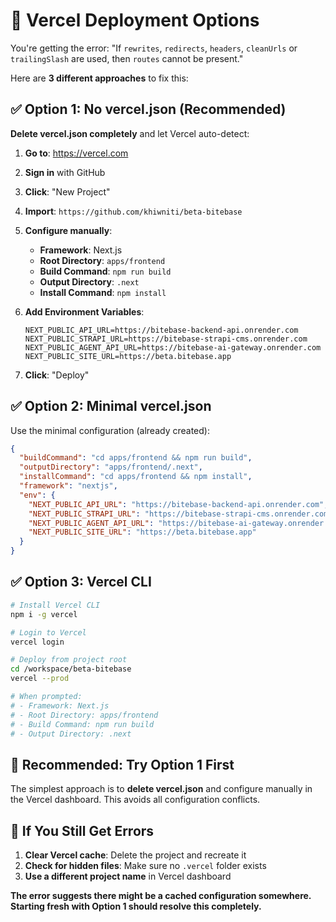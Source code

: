 # 🚀 Vercel Deployment Options

You're getting the error: "If `rewrites`, `redirects`, `headers`, `cleanUrls` or `trailingSlash` are used, then `routes` cannot be present."

Here are **3 different approaches** to fix this:

## ✅ **Option 1: No vercel.json (Recommended)**

**Delete vercel.json completely** and let Vercel auto-detect:

1. **Go to**: https://vercel.com
2. **Sign in** with GitHub  
3. **Click**: "New Project"
4. **Import**: `https://github.com/khiwniti/beta-bitebase`
5. **Configure manually**:
   - **Framework**: Next.js
   - **Root Directory**: `apps/frontend`
   - **Build Command**: `npm run build`
   - **Output Directory**: `.next`
   - **Install Command**: `npm install`

6. **Add Environment Variables**:
   ```
   NEXT_PUBLIC_API_URL=https://bitebase-backend-api.onrender.com
   NEXT_PUBLIC_STRAPI_URL=https://bitebase-strapi-cms.onrender.com
   NEXT_PUBLIC_AGENT_API_URL=https://bitebase-ai-gateway.onrender.com
   NEXT_PUBLIC_SITE_URL=https://beta.bitebase.app
   ```

7. **Click**: "Deploy"

## ✅ **Option 2: Minimal vercel.json**

Use the minimal configuration (already created):

```json
{
  "buildCommand": "cd apps/frontend && npm run build",
  "outputDirectory": "apps/frontend/.next", 
  "installCommand": "cd apps/frontend && npm install",
  "framework": "nextjs",
  "env": {
    "NEXT_PUBLIC_API_URL": "https://bitebase-backend-api.onrender.com",
    "NEXT_PUBLIC_STRAPI_URL": "https://bitebase-strapi-cms.onrender.com", 
    "NEXT_PUBLIC_AGENT_API_URL": "https://bitebase-ai-gateway.onrender.com",
    "NEXT_PUBLIC_SITE_URL": "https://beta.bitebase.app"
  }
}
```

## ✅ **Option 3: Vercel CLI**

```bash
# Install Vercel CLI
npm i -g vercel

# Login to Vercel
vercel login

# Deploy from project root
cd /workspace/beta-bitebase
vercel --prod

# When prompted:
# - Framework: Next.js
# - Root Directory: apps/frontend
# - Build Command: npm run build
# - Output Directory: .next
```

## 🎯 **Recommended: Try Option 1 First**

The simplest approach is to **delete vercel.json** and configure manually in the Vercel dashboard. This avoids all configuration conflicts.

## 🔧 **If You Still Get Errors**

1. **Clear Vercel cache**: Delete the project and recreate it
2. **Check for hidden files**: Make sure no `.vercel` folder exists
3. **Use a different project name** in Vercel dashboard

**The error suggests there might be a cached configuration somewhere. Starting fresh with Option 1 should resolve this completely.**